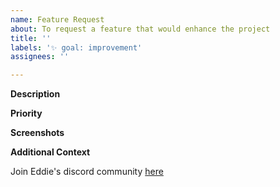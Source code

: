 ```yaml
---
name: Feature Request
about: To request a feature that would enhance the project
title: ''
labels: '✨ goal: improvement'
assignees: ''

---
```


**Description**

<!-- A brief description of the feature, and why is it necessary -->

**Priority**

<!-- How important / urgent is this feature? -->

**Screenshots**

<!-- Please add a screenshot if applicable -->

**Additional Context**  <!-- Optional -->  

<!-- Add any other context about the problem here. -->

Join Eddie's discord community [here](https://discord.com/invite/jZQs6Wu)
